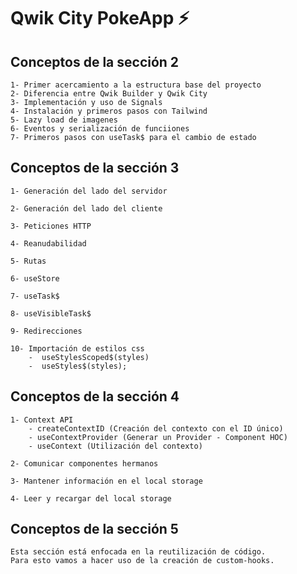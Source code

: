 # Qwik City PokeApp ⚡️

## Conceptos de la sección 2

    1- Primer acercamiento a la estructura base del proyecto
    2- Diferencia entre Qwik Builder y Qwik City
    3- Implementación y uso de Signals
    4- Instalación y primeros pasos con Tailwind
    5- Lazy load de imagenes
    6- Eventos y serialización de funciiones
    7- Primeros pasos con useTask$ para el cambio de estado

## Conceptos de la sección 3

    1- Generación del lado del servidor

    2- Generación del lado del cliente

    3- Peticiones HTTP

    4- Reanudabilidad

    5- Rutas

    6- useStore

    7- useTask$

    8- useVisibleTask$

    9- Redirecciones

    10- Importación de estilos css
        -  useStylesScoped$(styles)
        -  useStyles$(styles);

## Conceptos de la sección 4

    1- Context API
        - createContextID (Creación del contexto con el ID único)
        - useContextProvider (Generar un Provider - Component HOC)
        - useContext (Utilización del contexto)

    2- Comunicar componentes hermanos

    3- Mantener información en el local storage

    4- Leer y recargar del local storage

## Conceptos de la sección 5

    Esta sección está enfocada en la reutilización de código.
    Para esto vamos a hacer uso de la creación de custom-hooks.
